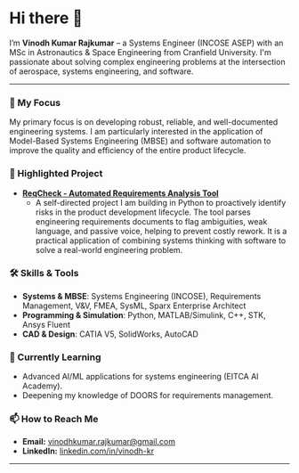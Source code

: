 # Hi there 👋

I’m **Vinodh Kumar Rajkumar** – a Systems Engineer (INCOSE ASEP) with an MSc in Astronautics & Space Engineering from Cranfield University. I'm passionate about solving complex engineering problems at the intersection of aerospace, systems engineering, and software.

---

### 🔭 My Focus

My primary focus is on developing robust, reliable, and well-documented engineering systems. I am particularly interested in the application of Model-Based Systems Engineering (MBSE) and software automation to improve the quality and efficiency of the entire product lifecycle.

### 🚀 Highlighted Project

* **[ReqCheck - Automated Requirements Analysis Tool][1]**
    * A self-directed project I am building in Python to proactively identify risks in the product development lifecycle. The tool parses engineering requirements documents to flag ambiguities, weak language, and passive voice, helping to prevent costly rework. It is a practical application of combining systems thinking with software to solve a real-world engineering problem.

[1]: https://docs.gitlab.com/administration/repository_checks/

### 🛠️ Skills & Tools

* **Systems & MBSE**: Systems Engineering (INCOSE), Requirements Management, V&V, FMEA, SysML, Sparx Enterprise Architect
* **Programming & Simulation**: Python, MATLAB/Simulink, C++, STK, Ansys Fluent
* **CAD & Design**: CATIA V5, SolidWorks, AutoCAD

### 🌱 Currently Learning

* Advanced AI/ML applications for systems engineering (EITCA AI Academy).
* Deepening my knowledge of DOORS for requirements management.

### 📫 How to Reach Me

* **Email:** [vinodhkumar.rajkumar@gmail.com](mailto:vinodhkumar.rajkumar@gmail.com)
* **LinkedIn:** [linkedin.com/in/vinodh-kr](https://www.linkedin.com/in/vinodh-kr)

---
